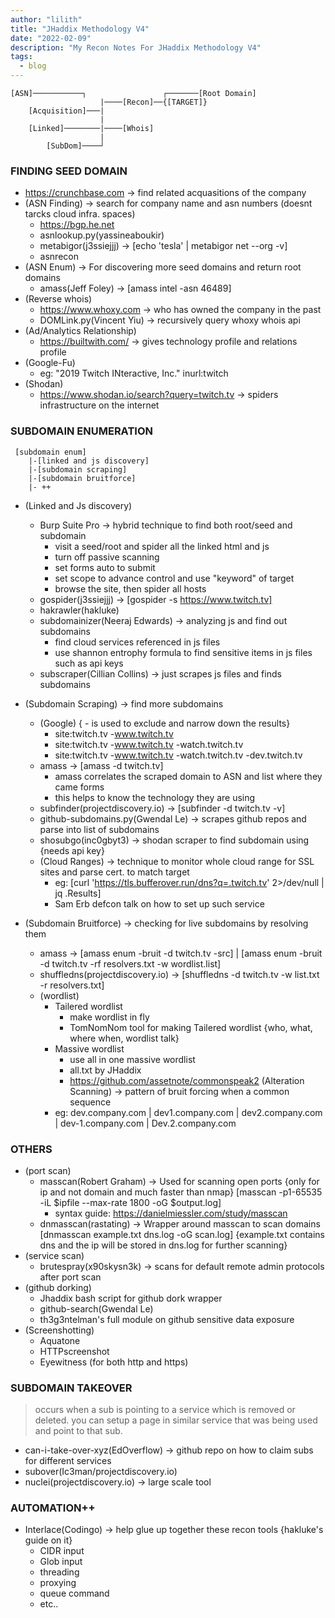 ```yaml
---
author: "lilith"
title: "JHaddix Methodology V4"
date: "2022-02-09"
description: "My Recon Notes For JHaddix Methodology V4"
tags:
  - blog
---
```

```
[ASN]───────────┐                 ┌───────[Root Domain]
                    |────[Recon]──{[TARGET]}
    [Acquisition]───|
                    |
    [Linked]────────|────[Whois]
                    |
        [SubDom]────┘
```
### FINDING SEED DOMAIN

- https://crunchbase.com -> find related acquasitions of the company
- (ASN Finding) -> search for company name and asn numbers (doesnt tarcks cloud infra. spaces)
    - https://bgp.he.net
    - asnlookup.py(yassineaboukir)
    - metabigor(j3ssiejjj) -> [echo 'tesla' | metabigor net --org -v]
    - asnrecon
- (ASN Enum) -> For discovering more seed domains and return root domains
    - amass(Jeff Foley) -> [amass intel -asn 46489] 
- (Reverse whois)
    * https://www.whoxy.com -> who has owned the company in the past 
    * DOMLink.py(Vincent Yiu) -> recursively query whoxy whois api
- (Ad/Analytics Relationship)
    * https://builtwith.com/ -> gives technology profile and relations profile   
- (Google-Fu)
    * eg: "2019 Twitch INteractive, Inc." inurl:twitch
- (Shodan)
    * https://www.shodan.io/search?query=twitch.tv -> spiders infrastructure on the internet
    

### SUBDOMAIN ENUMERATION
```
 [subdomain enum]
    |-[linked and js discovery] 
    |-[subdomain scraping]
    |-[subdomain bruitforce]
    |- ++
```

- (Linked and Js discovery)
    * Burp Suite Pro -> hybrid technique to find both root/seed and subdomain
        + visit a seed/root and spider all the linked html and js
        + turn off passive scanning
        + set forms auto to submit
        + set scope to advance control and use "keyword" of target
        + browse the site, then spider all hosts
    * gospider(j3ssiejjj) -> [gospider -s https://www.twitch.tv] 
    * hakrawler(hakluke)
    * subdomainizer(Neeraj Edwards) -> analyzing js and find out subdomains
        + find cloud services referenced in js files
        + use shannon entrophy formula to find sensitive items in js files such as api keys
    * subscraper(Cillian Collins) -> just scrapes js files and finds subdomains

- (Subdomain Scraping) -> find more subdomains
    - (Google) { - is used to exclude and narrow down the results}
        + site:twitch.tv -www.twitch.tv
        + site:twitch.tv -www.twitch.tv -watch.twitch.tv
        + site:twitch.tv -www.twitch.tv -watch.twitch.tv -dev.twitch.tv
    * amass -> [amass -d twitch.tv]
        + amass correlates the scraped domain to ASN and list where they came forms
        + this helps to know the technology they are using
    * subfinder(projectdiscovery.io) -> [subfinder -d twitch.tv -v]
    * github-subdomains.py(Gwendal Le) -> scrapes github repos and parse into list of subdomains
    * shosubgo(inc0gbyt3) -> shodan scraper to find subdomain using {needs api key}
    * (Cloud Ranges) -> technique to monitor whole cloud range for SSL sites and parse cert. to match target
        + eg: [curl 'https://tls.bufferover.run/dns?q=.twitch.tv' 2>/dev/null | jq .Results]
        + Sam Erb defcon talk on how to set up such service

- (Subdomain Bruitforce) -> checking for live subdomains by resolving them
    * amass -> [amass enum -bruit -d twitch.tv -src] | [amass enum -bruit -d twitch.tv -rf resolvers.txt -w wordlist.list]
    * shuffledns(projectdiscovery.io) -> [shuffledns -d twitch.tv -w list.txt -r resolvers.txt]
    - (wordlist)
        * Tailered wordlist
            + make wordlist in fly
            + TomNomNom tool for making Tailered wordlist {who, what, where when, wordlist talk}
        * Massive wordlist
            + use all in one massive wordlist
            + all.txt by JHaddix
            + https://github.com/assetnote/commonspeak2
    (Alteration Scanning) -> pattern of bruit forcing when a common sequence
        * eg: dev.company.com | dev1.company.com | dev2.company.com | dev-1.company.com | Dev.2.company.com
         
### OTHERS

- (port scan)
    * masscan(Robert Graham) -> Used for scanning open ports {only for ip and not domain and much faster than nmap}
                                [masscan -p1-65535 -iL $ipfile --max-rate 1800 -oG $output.log]
        + syntax guide: https://danielmiessler.com/study/masscan
    * dnmasscan(rastating)   -> Wrapper around masscan to scan domains
                                [dnmasscan example.txt dns.log -oG scan.log] 
                                {example.txt contains dns and the ip will be stored in dns.log for further scanning}
- (service scan)
    * brutespray(x90skysn3k) -> scans for default remote admin protocols after port scan
- (github dorking) 
    * Jhaddix bash script for github dork wrapper
    * github-search(Gwendal Le)
    * th3g3ntelman's full module on github sensitive data exposure
- (Screenshotting)
    * Aquatone
    * HTTPscreenshot
    * Eyewitness (for both http and https)
      
### SUBDOMAIN TAKEOVER

> occurs when a sub is pointing to a service which is removed or deleted.
> you can setup a page in similar service that was being used and point to that sub.

* can-i-take-over-xyz(EdOverflow) -> github repo on how to claim subs for different services
* subover(Ic3man/projectdiscovery.io)
* nuclei(projectdiscovery.io) -> large scale tool
         
### AUTOMATION++

* Interlace(Codingo) -> help glue up together these recon tools {hakluke's guide on it}
    + CIDR input
    + Glob input
    + threading
    + proxying
    + queue command
    + etc..